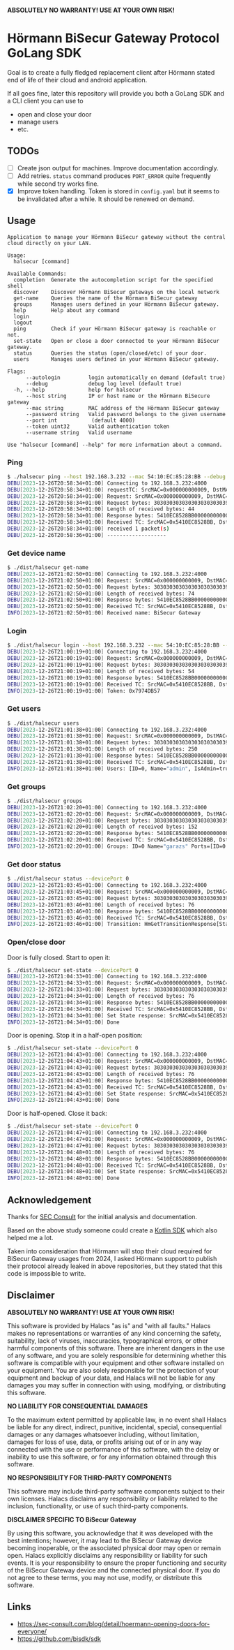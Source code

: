 **ABSOLUTELY NO WARRANTY! USE AT YOUR OWN RISK!**

# Hörmann BiSecur Gateway Protocol GoLang SDK

Goal is to create a fully fledged replacement client after Hörmann stated end of life of their cloud and android application.

If all goes fine, later this repository will provide you both a GoLang SDK and a CLI client you can use to
- open and close your door
- manage users
- etc.

## TODOs
* [ ] Create json output for machines. Improve documentation accordingly.
* [ ] Add retries. `status` command produces `PORT_ERROR` quite frequently while second try works fine.
* [x] Improve token handling. Token is stored in `config.yaml` but it seems to be invalidated after a while. It should be renewed on demand.

## Usage
```
Application to manage your Hörmann BiSecur gateway without the central cloud directly on your LAN.

Usage:
  halsecur [command]

Available Commands:
  completion  Generate the autocompletion script for the specified shell
  discover    Discover Hörmann BiSecur gateways on the local network
  get-name    Queries the name of the Hörmann BiSecur gateway
  groups      Manages users defined in your Hörmann BiSecur gateway.
  help        Help about any command
  login       
  logout      
  ping        Check if your Hörmann BiSecur gateway is reachable or not.
  set-state   Open or close a door connected to your Hörmann BiSecur gateway.
  status      Queries the status (open/closed/etc) of your door.
  users       Manages users defined in your Hörmann BiSecur gateway.

Flags:
      --autologin         login automatically on demand (default true)
      --debug             debug log level (default true)
  -h, --help              help for halsecur
      --host string       IP or host name or the Hörmann BiSecure gateway
      --mac string        MAC address of the Hörmann BiSecur gateway
      --password string   Valid password belongs to the given username
      --port int           (default 4000)
      --token uint32      Valid authentication token
      --username string   Valid username

Use "halsecur [command] --help" for more information about a command.
```

### Ping
```bash
$ ./halsecur ping --host 192.168.3.232 --mac 54:10:EC:85:28:BB --debug --count 1
DEBU[2023-12-26T20:58:34+01:00] Connecting to 192.168.3.232:4000             
DEBU[2023-12-26T20:58:34+01:00] requestTC: SrcMAC=0x000000000009, DstMAC=0x5410EC8528BB, BodyLength=0x0, packet=[Tag=0x1, Token=0x476B2ED2, CommandID=0x0 (0x0), payload=[], Checksum=0x0, isResponse=false], Checksum=0x0, isResponse: false 
DEBU[2023-12-26T20:58:34+01:00] Request: SrcMAC=0x000000000009, DstMAC=0x5410EC8528BB, BodyLength=0x0, packet=[Tag=0x1, Token=0x476B2ED2, CommandID=0x0 (0x0), payload=[], Checksum=0x0, isResponse=false], Checksum=0x0, isResponse: false 
DEBU[2023-12-26T20:58:34+01:00] Request bytes: 3030303030303030303030393534313045433835323842423030303930313437364232454432303042434435 
DEBU[2023-12-26T20:58:34+01:00] Length of received bytes: 44                 
DEBU[2023-12-26T20:58:34+01:00] Response bytes: 5410EC8528BB000000000006000901476B2ED2803CCB 
DEBU[2023-12-26T20:58:34+01:00] Received TC: SrcMAC=0x5410EC8528BB, DstMAC=0x000000000006, BodyLength=0x9, packet=[Tag=0x1, Token=0x476B2ED2, CommandID=0x0 (0x80), payload=[], Checksum=0x3C, isResponse=true], Checksum=0xCB, isResponse: true 
DEBU[2023-12-26T20:58:34+01:00] received 1 packet(s)                         
DEBU[2023-12-26T20:58:36+01:00] -------------------  
```

### Get device name
```bash
$ ./dist/halsecur get-name
DEBU[2023-12-26T21:02:50+01:00] Connecting to 192.168.3.232:4000             
DEBU[2023-12-26T21:02:50+01:00] Request: SrcMAC=0x000000000009, DstMAC=0x5410EC8528BB, BodyLength=0x0, packet=[Tag=0x1, Token=0x7974DB57, CommandID=0x26 (0x26), payload=[], Checksum=0x0, isResponse=false], Checksum=0x0, isResponse: false 
DEBU[2023-12-26T21:02:50+01:00] Request bytes: 3030303030303030303030393534313045433835323842423030303930313739373444423537323634464346 
DEBU[2023-12-26T21:02:50+01:00] Length of received bytes: 74                 
DEBU[2023-12-26T21:02:50+01:00] Response bytes: 5410EC8528BB0000000000060018017974DB57A64269536563757220476174657761797D11 
DEBU[2023-12-26T21:02:50+01:00] Received TC: SrcMAC=0x5410EC8528BB, DstMAC=0x000000000006, BodyLength=0x18, packet=[Tag=0x1, Token=0x7974DB57, CommandID=0x26 (0xA6), payload=[GetNameResponse: BiSecur Gateway], Checksum=0x7D, isResponse=true], Checksum=0x11, isResponse: true 
INFO[2023-12-26T21:02:50+01:00] Received name: BiSecur Gateway
```

### Login
```bash
$ ./dist/halsecur login --host 192.168.3.232 --mac 54:10:EC:85:28:BB --password Gabor123456789. --username app --debug
DEBU[2023-12-26T21:00:19+01:00] Connecting to 192.168.3.232:4000             
DEBU[2023-12-26T21:00:19+01:00] Request: SrcMAC=0x000000000009, DstMAC=0x5410EC8528BB, BodyLength=0x0, packet=[Tag=0x1, Token=0x0, CommandID=0x10 (0x10), payload=[appGabor123456789.], Checksum=0x0, isResponse=false], Checksum=0x0, isResponse: false 
DEBU[2023-12-26T21:00:19+01:00] Request bytes: 30303030303030303030303935343130454338353238424230303143303130303030303030303130303336313730373034373631363236463732333133323333333433353336333733383339324536373446 
DEBU[2023-12-26T21:00:19+01:00] Length of received bytes: 54                 
DEBU[2023-12-26T21:00:19+01:00] Response bytes: 5410EC8528BB000000000006000E010000000090017974DB57BFC8 
DEBU[2023-12-26T21:00:19+01:00] Received TC: SrcMAC=0x5410EC8528BB, DstMAC=0x000000000006, BodyLength=0xE, packet=[Tag=0x1, Token=0x0, CommandID=0x10 (0x90), payload=[SenderID: 0x1, Token: 0x7974DB57], Checksum=0xBF, isResponse=true], Checksum=0xC8, isResponse: true 
INFO[2023-12-26T21:00:19+01:00] Token: 0x7974DB57
```

### Get users
```bash
$ ./dist/halsecur users
DEBU[2023-12-26T21:01:38+01:00] Connecting to 192.168.3.232:4000             
DEBU[2023-12-26T21:01:38+01:00] Request: SrcMAC=0x000000000009, DstMAC=0x5410EC8528BB, BodyLength=0x0, packet=[Tag=0x1, Token=0x7974DB57, CommandID=0x6 (0x6), payload=[Jcmp: {"CMD":"GET_USERS"}], Checksum=0x0, isResponse=false], Checksum=0x0, isResponse: false 
DEBU[2023-12-26T21:01:38+01:00] Request bytes: 30303030303030303030303935343130454338353238424230303143303137393734444235373036374232323433344434343232334132323437343535343546353535333435353235333232374441314431 
DEBU[2023-12-26T21:01:38+01:00] Length of received bytes: 250                
DEBU[2023-12-26T21:01:38+01:00] Response bytes: 5410EC8528BB0000000000060070017974DB57865B7B226964223A302C226E616D65223A2261646D696E222C22697341646D696E223A747275652C2267726F757073223A5B5D7D2C7B226964223A312C226E616D65223A22617070222C22697341646D696E223A66616C73652C2267726F757073223A5B305D7D5D26EF 
DEBU[2023-12-26T21:01:38+01:00] Received TC: SrcMAC=0x5410EC8528BB, DstMAC=0x000000000006, BodyLength=0x70, packet=[Tag=0x1, Token=0x7974DB57, CommandID=0x6 (0x86), payload=[Jcmp: [{"id":0,"name":"admin","isAdmin":true,"groups":[]},{"id":1,"name":"app","isAdmin":false,"groups":[0]}]], Checksum=0x26, isResponse=true], Checksum=0xEF, isResponse: true 
INFO[2023-12-26T21:01:38+01:00] Users: [ID=0, Name="admin", IsAdmin=true, Groups:[]][ID=1, Name="app", IsAdmin=false, Groups:[0]] 
```

### Get groups
```bash
$ ./dist/halsecur groups
DEBU[2023-12-26T21:02:20+01:00] Connecting to 192.168.3.232:4000             
DEBU[2023-12-26T21:02:20+01:00] Request: SrcMAC=0x000000000009, DstMAC=0x5410EC8528BB, BodyLength=0x0, packet=[Tag=0x1, Token=0x7974DB57, CommandID=0x6 (0x6), payload=[Jcmp: {"CMD":"GET_GROUPS"}], Checksum=0x0, isResponse=false], Checksum=0x0, isResponse: false 
DEBU[2023-12-26T21:02:20+01:00] Request bytes: 303030303030303030303039353431304543383532384242303031443031373937344442353730363742323234333444343432323341323234373435353435463437353234463535353035333232374446303446 
DEBU[2023-12-26T21:02:20+01:00] Length of received bytes: 152                
DEBU[2023-12-26T21:02:20+01:00] Response bytes: 5410EC8528BB000000000006003F017974DB57865B7B226964223A302C226E616D65223A22676172617A73222C22706F727473223A5B7B226964223A302C2274797065223A317D5D7D5DD1EF 
DEBU[2023-12-26T21:02:20+01:00] Received TC: SrcMAC=0x5410EC8528BB, DstMAC=0x000000000006, BodyLength=0x3F, packet=[Tag=0x1, Token=0x7974DB57, CommandID=0x6 (0x86), payload=[Jcmp: [{"id":0,"name":"garazs","ports":[{"id":0,"type":1}]}]], Checksum=0xD1, isResponse=true], Checksum=0xEF, isResponse: true 
INFO[2023-12-26T21:02:20+01:00] Groups: ID=0 Name="garazs" Ports=[ID=0 Type=IMPULS] 
```

### Get door status
```bash
$ ./dist/halsecur status --devicePort 0
DEBU[2023-12-26T21:03:45+01:00] Connecting to 192.168.3.232:4000             
DEBU[2023-12-26T21:03:45+01:00] Request: SrcMAC=0x000000000009, DstMAC=0x5410EC8528BB, BodyLength=0x0, packet=[Tag=0x1, Token=0x7974DB57, CommandID=0x70 (0x70), payload=[HmGetTransition], Checksum=0x0, isResponse=false], Checksum=0x0, isResponse: false 
DEBU[2023-12-26T21:03:45+01:00] Request bytes: 30303030303030303030303935343130454338353238424230303041303137393734444235373730303039413336 
DEBU[2023-12-26T21:03:46+01:00] Length of received bytes: 76                 
DEBU[2023-12-26T21:03:46+01:00] Response bytes: 5410EC8528BB00000000000600190100000000F000000000010102020000000000000000107B 
DEBU[2023-12-26T21:03:46+01:00] Received TC: SrcMAC=0x5410EC8528BB, DstMAC=0x000000000006, BodyLength=0x19, packet=[Tag=0x1, Token=0x0, CommandID=0x70 (0xF0), payload=[HmGetTransitionResponse[StateInPercent: 0, DesiredStateInPerced: 0, Error: false, AutoClose: false, DriveTime: 0, Gk: 257, Hcp: HCP[PositionOpen: false, PositionClose: true, OptionRelais: false, LightBarrier: false, Error: false, DrivingToClose: false, Driving: false, HalfOpened: false, ForecastLeadTime: false, Learned: true, NotReferenced: false], Exst: [0 0 0 0 0 0 0 0], Time: 2023-12-26 21:03:46.233468596 +0100 CET m=+0.797944431]], Checksum=0x10, isResponse=true], Checksum=0x7B, isResponse: true 
INFO[2023-12-26T21:03:46+01:00] Transition: HmGetTransitionResponse[StateInPercent: 0, DesiredStateInPerced: 0, Error: false, AutoClose: false, DriveTime: 0, Gk: 257, Hcp: HCP[PositionOpen: false, PositionClose: true, OptionRelais: false, LightBarrier: false, Error: false, DrivingToClose: false, Driving: false, HalfOpened: false, ForecastLeadTime: false, Learned: true, NotReferenced: false], Exst: [0 0 0 0 0 0 0 0], Time: 2023-12-26 21:03:46.233468596 +0100 CET m=+0.797944431]
```

### Open/close door
Door is fully closed. Start to open it:

```bash
$ ./dist/halsecur set-state --devicePort 0
DEBU[2023-12-26T21:04:33+01:00] Connecting to 192.168.3.232:4000             
DEBU[2023-12-26T21:04:33+01:00] Request: SrcMAC=0x000000000009, DstMAC=0x5410EC8528BB, BodyLength=0x0, packet=[Tag=0x1, Token=0x7974DB57, CommandID=0x33 (0x33), payload=[SetState], Checksum=0x0, isResponse=false], Checksum=0x0, isResponse: false 
DEBU[2023-12-26T21:04:33+01:00] Request bytes: 303030303030303030303039353431304543383532384242303030423031373937344442353733333030464635444331 
DEBU[2023-12-26T21:04:34+01:00] Length of received bytes: 76                 
DEBU[2023-12-26T21:04:34+01:00] Response bytes: 5410EC8528BB00000000000600190100000000F0000000040101020200000000000000001483 
DEBU[2023-12-26T21:04:34+01:00] Received TC: SrcMAC=0x5410EC8528BB, DstMAC=0x000000000006, BodyLength=0x19, packet=[Tag=0x1, Token=0x0, CommandID=0x70 (0xF0), payload=[HmGetTransitionResponse[StateInPercent: 0, DesiredStateInPerced: 0, Error: false, AutoClose: false, DriveTime: 4, Gk: 257, Hcp: HCP[PositionOpen: false, PositionClose: true, OptionRelais: false, LightBarrier: false, Error: false, DrivingToClose: false, Driving: false, HalfOpened: false, ForecastLeadTime: false, Learned: true, NotReferenced: false], Exst: [0 0 0 0 0 0 0 0], Time: 2023-12-26 21:04:34.436781605 +0100 CET m=+0.770579311]], Checksum=0x14, isResponse=true], Checksum=0x83, isResponse: true 
DEBU[2023-12-26T21:04:34+01:00] Set State response: SrcMAC=0x5410EC8528BB, DstMAC=0x000000000006, BodyLength=0x19, packet=[Tag=0x1, Token=0x0, CommandID=0x70 (0xF0), payload=[HmGetTransitionResponse[StateInPercent: 0, DesiredStateInPerced: 0, Error: false, AutoClose: false, DriveTime: 4, Gk: 257, Hcp: HCP[PositionOpen: false, PositionClose: true, OptionRelais: false, LightBarrier: false, Error: false, DrivingToClose: false, Driving: false, HalfOpened: false, ForecastLeadTime: false, Learned: true, NotReferenced: false], Exst: [0 0 0 0 0 0 0 0], Time: 2023-12-26 21:04:34.436781605 +0100 CET m=+0.770579311]], Checksum=0x14, isResponse=true], Checksum=0x83, isResponse: true 
INFO[2023-12-26T21:04:34+01:00] Done        
```

Door is opening. Stop it in a half-open position:

```Bash
$ ./dist/halsecur set-state --devicePort 0
DEBU[2023-12-26T21:04:43+01:00] Connecting to 192.168.3.232:4000             
DEBU[2023-12-26T21:04:43+01:00] Request: SrcMAC=0x000000000009, DstMAC=0x5410EC8528BB, BodyLength=0x0, packet=[Tag=0x1, Token=0x7974DB57, CommandID=0x33 (0x33), payload=[SetState], Checksum=0x0, isResponse=false], Checksum=0x0, isResponse: false 
DEBU[2023-12-26T21:04:43+01:00] Request bytes: 303030303030303030303039353431304543383532384242303030423031373937344442353733333030464635444331 
DEBU[2023-12-26T21:04:43+01:00] Length of received bytes: 76                 
DEBU[2023-12-26T21:04:43+01:00] Response bytes: 5410EC8528BB00000000000600190100000000F00000000401014C0200000000000000005EAD 
DEBU[2023-12-26T21:04:43+01:00] Received TC: SrcMAC=0x5410EC8528BB, DstMAC=0x000000000006, BodyLength=0x19, packet=[Tag=0x1, Token=0x0, CommandID=0x70 (0xF0), payload=[HmGetTransitionResponse[StateInPercent: 0, DesiredStateInPerced: 0, Error: false, AutoClose: false, DriveTime: 4, Gk: 257, Hcp: HCP[PositionOpen: false, PositionClose: false, OptionRelais: true, LightBarrier: true, Error: false, DrivingToClose: false, Driving: true, HalfOpened: false, ForecastLeadTime: false, Learned: true, NotReferenced: false], Exst: [0 0 0 0 0 0 0 0], Time: 2023-12-26 21:04:43.979174613 +0100 CET m=+0.807240492]], Checksum=0x5E, isResponse=true], Checksum=0xAD, isResponse: true 
DEBU[2023-12-26T21:04:43+01:00] Set State response: SrcMAC=0x5410EC8528BB, DstMAC=0x000000000006, BodyLength=0x19, packet=[Tag=0x1, Token=0x0, CommandID=0x70 (0xF0), payload=[HmGetTransitionResponse[StateInPercent: 0, DesiredStateInPerced: 0, Error: false, AutoClose: false, DriveTime: 4, Gk: 257, Hcp: HCP[PositionOpen: false, PositionClose: false, OptionRelais: true, LightBarrier: true, Error: false, DrivingToClose: false, Driving: true, HalfOpened: false, ForecastLeadTime: false, Learned: true, NotReferenced: false], Exst: [0 0 0 0 0 0 0 0], Time: 2023-12-26 21:04:43.979174613 +0100 CET m=+0.807240492]], Checksum=0x5E, isResponse=true], Checksum=0xAD, isResponse: true 
INFO[2023-12-26T21:04:43+01:00] Done
```

Door is half-opened. Close it back:

```Bash
$ ./dist/halsecur set-state --devicePort 0
DEBU[2023-12-26T21:04:47+01:00] Connecting to 192.168.3.232:4000             
DEBU[2023-12-26T21:04:47+01:00] Request: SrcMAC=0x000000000009, DstMAC=0x5410EC8528BB, BodyLength=0x0, packet=[Tag=0x1, Token=0x7974DB57, CommandID=0x33 (0x33), payload=[SetState], Checksum=0x0, isResponse=false], Checksum=0x0, isResponse: false 
DEBU[2023-12-26T21:04:47+01:00] Request bytes: 303030303030303030303039353431304543383532384242303030423031373937344442353733333030464635444331 
DEBU[2023-12-26T21:04:48+01:00] Length of received bytes: 76                 
DEBU[2023-12-26T21:04:48+01:00] Response bytes: 5410EC8528BB00000000000600190100000000F00000000401010C0200000000000000001EA5 
DEBU[2023-12-26T21:04:48+01:00] Received TC: SrcMAC=0x5410EC8528BB, DstMAC=0x000000000006, BodyLength=0x19, packet=[Tag=0x1, Token=0x0, CommandID=0x70 (0xF0), payload=[HmGetTransitionResponse[StateInPercent: 0, DesiredStateInPerced: 0, Error: false, AutoClose: false, DriveTime: 4, Gk: 257, Hcp: HCP[PositionOpen: false, PositionClose: false, OptionRelais: true, LightBarrier: true, Error: false, DrivingToClose: false, Driving: false, HalfOpened: false, ForecastLeadTime: false, Learned: true, NotReferenced: false], Exst: [0 0 0 0 0 0 0 0], Time: 2023-12-26 21:04:48.329008833 +0100 CET m=+0.781378758]], Checksum=0x1E, isResponse=true], Checksum=0xA5, isResponse: true 
DEBU[2023-12-26T21:04:48+01:00] Set State response: SrcMAC=0x5410EC8528BB, DstMAC=0x000000000006, BodyLength=0x19, packet=[Tag=0x1, Token=0x0, CommandID=0x70 (0xF0), payload=[HmGetTransitionResponse[StateInPercent: 0, DesiredStateInPerced: 0, Error: false, AutoClose: false, DriveTime: 4, Gk: 257, Hcp: HCP[PositionOpen: false, PositionClose: false, OptionRelais: true, LightBarrier: true, Error: false, DrivingToClose: false, Driving: false, HalfOpened: false, ForecastLeadTime: false, Learned: true, NotReferenced: false], Exst: [0 0 0 0 0 0 0 0], Time: 2023-12-26 21:04:48.329008833 +0100 CET m=+0.781378758]], Checksum=0x1E, isResponse=true], Checksum=0xA5, isResponse: true 
INFO[2023-12-26T21:04:48+01:00] Done
```

## Acknowledgement

Thanks for [SEC Consult](https://sec-consult.com/blog/detail/hoermann-opening-doors-for-everyone/) for the initial analysis and documentation.

Based on the above study someone could create a [Kotlin SDK](https://github.com/bisdk/sdk) which also helped me a lot.

Taken into consideration that Hörmann will stop their cloud required for BiSecur Gateway usages from 2024, I asked Hörmann support to publish their protocol already leaked in above repositories, but they stated that this code is impossible to write.

## Disclaimer

**ABSOLUTELY NO WARRANTY! USE AT YOUR OWN RISK!**

This software is provided by Halacs "as is" and "with all faults." Halacs makes no representations or warranties of any kind concerning the safety, suitability, lack of viruses, inaccuracies, typographical errors, or other harmful components of this software. There are inherent dangers in the use of any software, and you are solely responsible for determining whether this software is compatible with your equipment and other software installed on your equipment. You are also solely responsible for the protection of your equipment and backup of your data, and Halacs will not be liable for any damages you may suffer in connection with using, modifying, or distributing this software.

**NO LIABILITY FOR CONSEQUENTIAL DAMAGES**

To the maximum extent permitted by applicable law, in no event shall Halacs be liable for any direct, indirect, punitive, incidental, special, consequential damages or any damages whatsoever including, without limitation, damages for loss of use, data, or profits arising out of or in any way connected with the use or performance of this software, with the delay or inability to use this software, or for any information obtained through this software.

**NO RESPONSIBILITY FOR THIRD-PARTY COMPONENTS**

This software may include third-party software components subject to their own licenses. Halacs disclaims any responsibility or liability related to the inclusion, functionality, or use of such third-party components.

**DISCLAIMER SPECIFIC TO BiSecur Gateway**

By using this software, you acknowledge that it was developed with the best intentions; however, it may lead to the BiSecur Gateway device becoming inoperable, or the associated physical door may open or remain open. Halacs explicitly disclaims any responsibility or liability for such events. It is your responsibility to ensure the proper functioning and security of the BiSecur Gateway device and the connected physical door. If you do not agree to these terms, you may not use, modify, or distribute this software.

## Links
- https://sec-consult.com/blog/detail/hoermann-opening-doors-for-everyone/
- https://github.com/bisdk/sdk